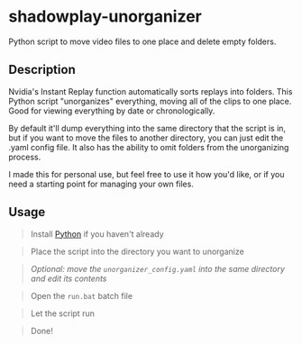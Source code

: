 # shadowplay-unorganizer

Python script to move video files to one place and delete empty folders.

## Description

Nvidia's Instant Replay function automatically sorts replays into folders. This Python script "unorganizes" everything, moving all of the clips to one place. Good for viewing everything by date or chronologically.

By default it'll dump everything into the same directory that the script is in, but if you want to move the files to another directory, you can just edit the .yaml config file. It also has the ability to omit folders from the unorganizing process.

I made this for personal use, but feel free to use it how you'd like, or if you need a starting point for managing your own files.

## Usage

> Install [Python](https://www.python.org/downloads/) if you haven't already

> Place the script into the directory you want to unorganize

> *Optional: move the `unorganizer_config.yaml` into the same directory and edit its contents*

> Open the `run.bat` batch file

> Let the script run

> Done!
